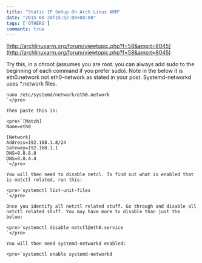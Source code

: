 ```yaml
---
title: "Static IP Setup On Arch Linux ARM"
date: "2015-08-20T15:52:00+08:00"
tags: ['OTHERS']
comments: true
---
```



[http://archlinuxarm.org/forum/viewtopic.php?f=58&amp;t=8045](http://archlinuxarm.org/forum/viewtopic.php?f=58&amp;t=8045)

Try this, in a chroot (assumes you are root. you can always add sudo to the beginning of each command if you prefer sudo). Note in the below it is eth0.network not eth0-network as stated in your post. Systemd-networkd uses *.network files.

<!--more-->

    nano /etc/systemd/network/eth0.network
    `</pre>

    Then paste this in:

    <pre>`[Match]
    Name=eth0

    [Network]
    Address=192.168.1.8/24
    Gateway=192.168.1.1
    DNS=8.8.8.8
    DNS=8.8.4.4
    `</pre>

    You will then need to disable netcl. To find out what is enabled that is netctl related, run this:

    <pre>`systemctl list-unit-files
    `</pre>

    Once you identify all netctl related stuff. Go through and disable all netctl related stuff. You may have more to disable than just the below:

    <pre>`systemctl disable netctl@eth0.service
    `</pre>

    You will then need systemd-networkd enabled:

    <pre>`systemctl enable systemd-networkd
    